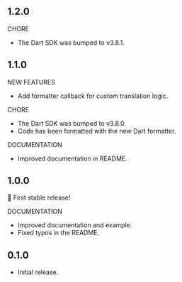 ## 1.2.0

CHORE

- The Dart SDK was bumped to v3.8.1.

## 1.1.0

NEW FEATURES

- Add formatter callback for custom translation logic.

CHORE

- The Dart SDK was bumped to v3.8.0.
- Code has been formatted with the new Dart formatter.

DOCUMENTATION

- Improved documentation in README.

## 1.0.0

🎉 First stable release!

DOCUMENTATION

- Improved documentation and example.
- Fixed typos in the README.

## 0.1.0

- Initial release.
